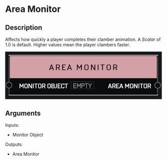 # Area Monitor

## Description

Affects how quickly a player completes their clamber animation. A _Scalar_ of 1.0 is default. Higher values mean the player clambers faster.

![Area Monitor](../../.gitbook/assets/images/scripting/variables-basic/area-monitor.png)

## Arguments

Inputs:

* Monitor Object

Outputs:

* Area Monitor

